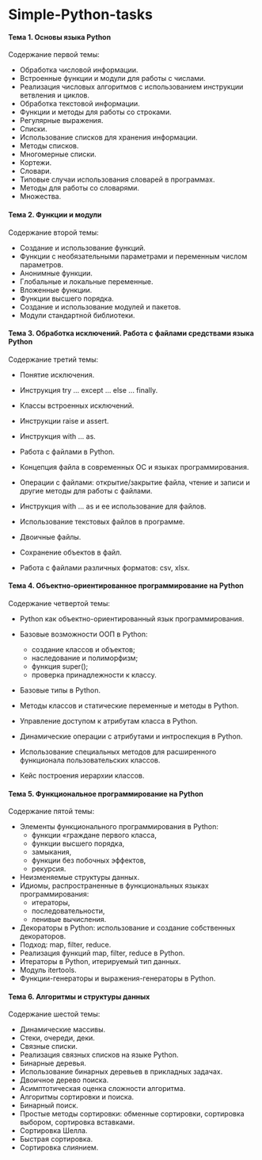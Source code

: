 # Simple-Python-tasks
#### Тема 1. Основы языка Python
Содержание первой темы:

- Обработка числовой информации. 
- Встроенные функции и модули для работы с числами. 
- Реализация числовых алгоритмов с использованием инструкции ветвления и циклов.
- Обработка текстовой информации. 
- Функции и методы для работы со строками. 
- Регулярные выражения.
- Списки. 
- Использование списков для хранения информации. 
- Методы списков. 
- Многомерные списки. 
- Кортежи.
- Словари. 
- Типовые случаи использования словарей в программах. 
- Методы для работы со словарями. 
- Множества.


#### Тема 2. Функции и модули
Содержание второй темы:

- Создание и использование функций.
- Функции с необязательными параметрами и переменным числом параметров.
- Анонимные функции.
- Глобальные и локальные переменные.
- Вложенные функции.
- Функции высшего порядка.
- Создание и использование модулей и пакетов.
- Модули стандартной библиотеки.


#### Тема 3. Обработка исключений. Работа с файлами средствами языка Python
Содержание третий темы:

- Понятие исключения. 
- Инструкция try ... except ... else ... finally. 
- Классы встроенных исключений. 
- Инструкции raise и assert. 
- Инструкция with ... as.

- Работа с файлами в Python. 
- Концепция файла в современных ОС и языках программирования. 
- Операции с файлами: открытие/закрытие файла, чтение и записи и другие методы для работы с файлами. 
- Инструкция with ... as и ее использование для файлов.

- Использование текстовых файлов в программе. 
- Двоичные файлы. 
- Сохранение объектов в файл. 
- Работа с файлами различных форматов: csv, xlsx.


#### Тема 4. Объектно-ориентированное программирование на Python
Содержание четвертой темы:

- Python как объектно-ориентированный язык программирования. 
- Базовые возможности ООП в Python: 
    - cоздание классов и объектов; 
    - наследование и полиморфизм; 
    - функция super(); 
    - проверка принадлежности к классу. 
- Базовые типы в Python.

- Методы классов и статические переменные и методы в Python. 
- Управление доступом к атрибутам класса в Python. 
- Динамические операции с атрибутами и интроспекция в Python. 
- Использование специальных методов для расширенного функционала пользовательских классов. 
- Кейс построения иерархии классов.


#### Тема 5. Функциональное программирование на Python
Содержание пятой темы:

- Элементы функционального программирования в Python: 
    - функции «граждане первого класса, 
    - функции высшего порядка, 
    - замыкания, 
    - функции без побочных эффектов, 
    - рекурсия. 
- Неизменяемые структуры данных.
- Идиомы, распространенные в функциональных языках программирования: 
    - итераторы, 
    - последовательности, 
    - ленивые вычисления.
- Декораторы в Python: использование и создание собственных декораторов.
- Подход: map, filter, reduce. 
- Реализация функций map, filter, reduce в Python.
- Итераторы в Python, итерируемый тип данных. 
- Модуль itertools. 
- Функции-генераторы и выражения-генераторы в Python.


#### Тема 6. Алгоритмы и структуры данных
Содержание шестой темы:

- Динамические массивы. 
- Стеки, очереди, деки. 
- Связные списки. 
- Реализация связных списков на языке Python.
- Бинарные деревья. 
- Использование бинарных деревьев в прикладных задачах. 
- Двоичное дерево поиска.
- Асимптотическая оценка сложности алгоритма. 
- Алгоритмы сортировки и поиска. 
- Бинарный поиск. 
- Простые методы сортировки: обменные сортировки, сортировка выбором, сортировка вставками. 
- Сортировка Шелла. 
- Быстрая сортировка. 
- Сортировка слиянием.